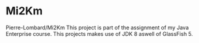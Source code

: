 # Mi2Km
Pierre-Lombard/Mi2Km
This project is part of the assignment of my Java Enterprise course. This projects makes use of JDK 8 aswell of GlassFish 5.
